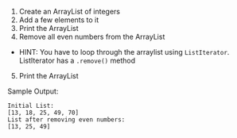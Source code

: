1. Create an ArrayList of integers
2. Add a few elements to it
3. Print the ArrayList
4. Remove all even numbers from the ArrayList
- HINT: You have to loop through the arraylist using ```ListIterator```. ListIterator has a ```.remove()``` method
5. Print the ArrayList

Sample Output:
```
Initial List:
[13, 18, 25, 49, 70]
List after removing even numbers:
[13, 25, 49]
```
